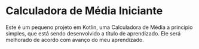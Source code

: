 # Calculadora de Média Iniciante

Este é um pequeno projeto em Kotlin, uma Calculadora de Média a princípio simples, que está sendo desenvolvido a título de aprendizado.
Ele será melhorado de acordo com avanço do meu aprendizado.
